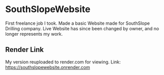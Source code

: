 # SouthSlopeWebsite
First freelance job I took. Made a basic Website made for SouthSlope Drilling company. Live Website has since been changed by owner, and no longer represents my work.

## Render Link
My version reuploaded to render.com for viewing. Link: https://southslopewebsite.onrender.com

